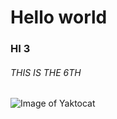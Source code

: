 # Hello world
### HI 3

###### THIS IS THE 6TH

![Image of Yaktocat](https://octodex.github.com/images/yaktocat.png)
